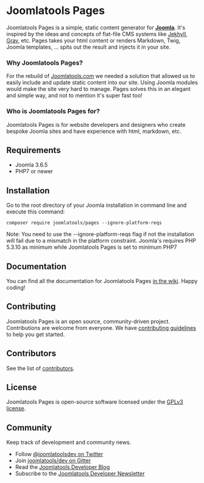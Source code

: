 # Joomlatools Pages

Joomlatools Pages is a simple, static content generator for **[Joomla](http://www.joomla.org)**. It's inspired by the ideas 
and concepts of flat-file CMS systems like [Jekhyll]( https://jekyllrb.com), [Grav](https://getgrav.org/), etc. Pages takes 
your html content or renders Markdown, Twig, Joomla templates, ... spits out the result and injects it in your site.

### Why Joomlatools Pages?

For the rebuild of [Joomlatools.com](http://joomlatools.test/blog/services/introducing-our-brand-new-website) we needed a solution that allowed us to easily include and update static content into our site. Using Joomla modules would make the site very hard to manage. Pages solves this in an elegant and  simple way, and not to mention it's super fast too!

### Who is Joomlatools Pages for?

Joomlatools Pages is for website developers and designers who create bespoke Joomla sites and have experience with html, 
markdown, etc.

## Requirements

* Joomla 3.6.5 
* PHP7 or newer

## Installation

Go to the root directory of your Joomla installation in command line and execute this command:

```
composer require joomlatools/pages --ignore-platform-reqs
```

Note: You need to use the --ignore-platform-reqs flag if not the installation will fail due to a mismatch in the platform
constraint. Joomla's requires PHP 5.3.10 as minimum while Joomlatools Pages is set to minimum PHP7

## Documentation

You can find all the documentation for Joomlatools Pages [in the wiki](https://github.com/joomlatools/joomlatools-pages/wiki). Happy coding!

## Contributing

Joomlatools Pages is an open source, community-driven project. Contributions are welcome from everyone. 
We have [contributing guidelines](CONTRIBUTING.md) to help you get started.

## Contributors

See the list of [contributors](https://github.com/joomlatools/joomlatools-pages/contributors).

## License

Joomlatools Pages is open-source software licensed under the [GPLv3 license](LICENSE.txt).

## Community

Keep track of development and community news.

* Follow [@joomlatoolsdev on Twitter](https://twitter.com/joomlatoolsdev)
* Join [joomlatools/dev on Gitter](http://gitter.im/joomlatools/dev)
* Read the [Joomlatools Developer Blog](https://www.joomlatools.com/developer/blog/)
* Subscribe to the [Joomlatools Developer Newsletter](https://www.joomlatools.com/developer/newsletter/)
